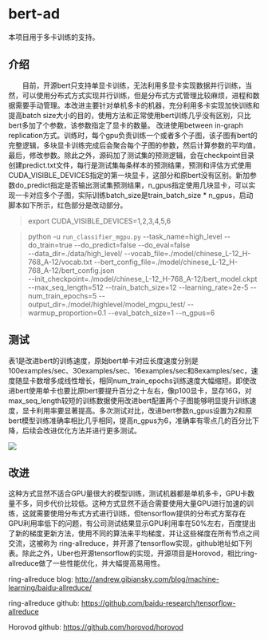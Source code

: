 # bert-ad
本项目用于多卡训练的支持。
## 介绍
　　目前，开源bert只支持单显卡训练，无法利用多显卡实现数据并行训练，当然，可以使用分布式方式实现并行训练，但是分布式方式管理比较麻烦，进程和数据需要手动管理。本改进主要针对单机多卡的机器，充分利用多卡实现加快训练和提高batch size大小的目的，使用方法和正常使用bert训练几乎没有区别，只比bert多加了个参数，该参数指定了显卡的数量。
    改进使用between in-graph replication方式。训练时，每个gpu负责训练一个或者多个子图，该子图有bert的完整逻辑，多块显卡训练完成后会聚合每个子图的参数，然后计算参数的平均值，最后，修改参数。除此之外，源码加了测试集的预测逻辑，会在checkpoint目录创建predict.txt文件，每行是测试集每条样本的预测结果，预测和评估方式使用CUDA_VISIBLE_DEVICES指定的第一块显卡，这部分和原bert没有区别。新加参数do_predict指定是否输出测试集预测结果，n_gpus指定使用几块显卡，可以实现一卡对应多个子图，实际训练batch_size是train_batch_size * n_gpus，启动脚本如下所示，红色部分是改动部分。


>export CUDA_VISIBLE_DEVICES=1,2,3,4,5,6

>python -u `run_classifier_mgpu.py` --task_name=high_level  --do_train=true --do_predict=false --do_eval=false  
>--data_dir=./data/high_level/   --vocab_file=./model/chinese_L-12_H-768_A-12/vocab.txt   --bert_config_file=./model/chinese_L-12_H-768_A-12/bert_config.json  
>--init_checkpoint=./model/chinese_L-12_H-768_A-12/bert_model.ckpt   --max_seq_length=512 --train_batch_size=12 
>--learning_rate=2e-5 --num_train_epochs=5 --output_dir=./model/highlevel/model_mgpu_test/ --warmup_proportion=0.1 
>--eval_batch_size=1 --n_gpus=6

## 测试
表1是改进bert的训练速度，原始bert单卡对应长度速度分别是100examples/sec、30examples/sec、16examples/sec和8examples/sec，速度随显卡数增多成线性增长，相同num_train_epochs训练速度大幅缩短。即使改进bert使用单卡也要比原bert要提升百分之十左右，像p100显卡，显存16G，对max_seq_length较短的训练数据使用改进bert配置两个子图能够明显提升训练速度，显卡利用率要显著提高。多次测试对比，改进bert参数n_gpus设置为2和原bert模型训练准确率相比几乎相同，提高n_gpus为6，准确率有零点几的百分比下降，后续会改进优化方法并进行更多测试。

![](https://github.com/zhp510730568/bert-ad/blob/master/%E9%80%9F%E5%BA%A6%E5%AF%B9%E6%AF%94.png)
## 改进
这种方式显然不适合GPU量很大的模型训练，测试机器都是单机多卡，GPU卡数量不多，同步代价比较低。这种方式显然不适合需要使用大量GPU进行加速的训练，这就需要使用分布式方式进行训练，但tensorflow提供的分布式方案存在GPU利用率低下的问题，有公司测试结果显示GPU利用率在50%左右，百度提出了新的梯度更新方法，使用不同的算法来平均梯度，并让这些梯度在所有节点之间交流，这被称为 ring-allreduce，并开源了tensorflow实现，github地址如下列表。除此之外，Uber也开源tensorflow的实现，开源项目是Horovod，相比ring-allreduce做了一些性能优化，并大幅提高易用性。

ring-allreduce blog: http://andrew.gibiansky.com/blog/machine-learning/baidu-allreduce/

ring-allreduce github: https://github.com/baidu-research/tensorflow-allreduce

Horovod github: https://github.com/horovod/horovod
